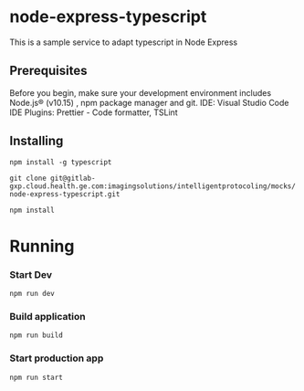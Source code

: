 # node-express-typescript

This is a sample service to adapt typescript in Node Express

## Prerequisites
Before you begin, make sure your development environment includes Node.js® (v10.15) , npm package manager and git.
IDE: Visual Studio Code
IDE Plugins: Prettier - Code formatter, TSLint

## Installing

`npm install -g typescript`

`git clone git@gitlab-gxp.cloud.health.ge.com:imagingsolutions/intelligentprotocoling/mocks/node-express-typescript.git`

`npm install`

# Running 

### Start Dev

`npm run dev`

### Build application

`npm run build`

### Start production app

`npm run start`
